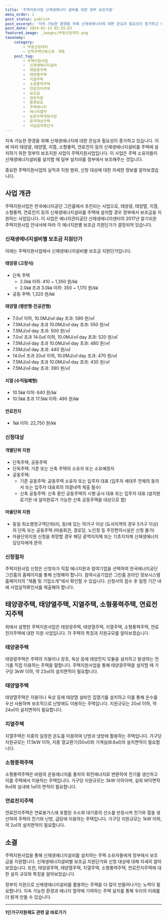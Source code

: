 ```yaml
---
title: '주택지원사업 신재생에너지 설비를 위한 정부 보조지원'
menu_order: 1
post_status: publish
post_excerpt: '지속 가능한 환경을 위해 신재생에너지에 대한 관심과 필요성이 증가하고 있습니다. 이에 따라 태양광, 태양열, 지열, 소형풍력, 연료전지 등의 신재생에너지설비를 주택에 설치하기 위한 정부의 보조지원 사업이 주택지원사업입니다. 이 사업은 주택 소유자들이 신재생에너지설비를 설치할 때 일부 설치비를 정부에서 보조해주는 것입니다.'
post_date: 2024-01-13 05:55:03
featured_image: _images/부동산임대차.png
taxonomy:
    category:
        - 부동산임대차
        - 단독주택건축신축ㆍ개축
    post_tag:
        - 주택지원사업
        -  신재생에너지설비
        -  태양광주택
        -  태양열주택
        -  지열주택
        -  소형풍력주택
        -  연료전지주택
        -  보조금
        -  정부지원
        -  환경보호
        -  주택에너지
        -  에너지절약
        -  농촌주택개량사업
        -  융자대상주택
        -  사업실적확인서
---
```



지속 가능한 환경을 위해 신재생에너지에 대한 관심과 필요성이 증가하고 있습니다. 이에 따라 태양광, 태양열, 지열, 소형풍력, 연료전지 등의 신재생에너지설비를 주택에 설치하기 위한 정부의 보조지원 사업이 주택지원사업입니다. 이 사업은 주택 소유자들이 신재생에너지설비를 설치할 때 일부 설치비를 정부에서 보조해주는 것입니다.

중요한 주택지원사업의 실적과 지원 범위, 신청 대상에 대한 자세한 정보를 알아보겠습니다.

## 사업 개관

주택지원사업은 한국에너지공단 그린홈에서 추진되는 사업으로, 태양광, 태양열, 지열, 소형풍력, 연료전지 등의 신재생에너지설비를 주택에 설치할 경우 정부에서 보조금을 지원하는 사업입니다. 이 사업은 에너지관리공단 신재생에너지센터의 2017년 알기쉬운 주택지원사업 안내서에 따라 각 에너지원별 보조금 지원단가가 결정되어 있습니다.

### 신재생에너지설비별 보조금 지원단가

아래는 주택지원사업에서 신재생에너지설비별 보조금 지원단가입니다.

#### 태양광 (고정식)

- 단독 주택
  - 2.0㎾ 이하: 410 ~ 1,350 원/㎾
  - 2.0㎾ 초과 3.0㎾ 이하: 350 ~ 1,170 원/㎾
- 공동 주택: 1,320 원/㎾

#### 태양열 (평판형·진공관형)

- 7.0㎡ 이하, 10.0MJ/㎡·day 초과: 590 원/㎡
- 7.5MJ/㎡·day 초과 10.0MJ/㎡·day 초과: 550 원/㎡
- 7.5MJ/㎡·day 초과: 500 원/㎡
- 7.0㎡ 초과 14.0㎡ 이하, 10.0MJ/㎡·day 초과: 520 원/㎡
- 7.5MJ/㎡·day 초과 10.0MJ/㎡·day 초과: 480 원/㎡
- 7.5MJ/㎡·day 초과: 440 원/㎡
- 14.0㎡ 초과 20㎡ 이하, 10.0MJ/㎡·day 초과: 470 원/㎡
- 7.5MJ/㎡·day 초과 10.0MJ/㎡·day 초과: 430 원/㎡
- 7.5MJ/㎡·day 초과: 390 원/㎡

#### 지열 (수직밀폐형)

- 10.5㎾ 이하: 640 원/㎾
- 10.5㎾ 초과 17.5㎾ 이하: 490 원/㎾

#### 연료전지

- 1㎾ 이하: 22,750 원/㎾

### 신청대상

#### 개별단위 지원

- 단독주택, 공동주택
- 단독주택: 기존 또는 신축 주택의 소유자 또는 소유예정자
- 공동주택:
  - 기존 공동주택: 공동주택 소유자 또는 입주자 대표 (입주자 세대주 전체의 동의서 또는 입주자 대표회의 의결내역 제출 필수)
  - 신축 공동주택: 신축 중인 공동주택의 시행‧공사 대표 또는 입주자 대표 (설치완료기한 내 설치완료가 가능한 신축 공동주택을 대상으로 함)

#### 마을단위 지원

- 동일 최소행정구역단위(리, 동)에 있는 10가구 이상 (도서지역의 경우 5가구 이상)의 단독 또는 공동주택 (마을회관, 경로당, 노인정 등 주민편의시설은 신청 불가)
- 마을단위지원 신청을 희망할 경우 해당 광역지자체 또는 기초지자체 신재생에너지 담당자에게 문의

### 신청절차

주택지원사업 신청은 신청자가 직접 에너지원과 참여기업을 선택하여 한국에너지공단 그린홈의 홈페이지를 통해 신청해야 합니다. 참여시공기업은 그린홈 온라인 정보시스템 홈페이지의 "제품 및 기업소개"에서 확인할 수 있습니다. 신청서의 접수 후 일정 기간 내에 사업실적확인서를 제출해야 합니다.

## 태양광주택, 태양열주택, 지열주택, 소형풍력주택, 연료전지주택

위에서 설명한 주택지원사업은 태양광주택, 태양열주택, 지열주택, 소형풍력주택, 연료전지주택에 대한 지원 사업입니다. 각 주택의 특징과 지원규모를 알아보겠습니다.

### 태양광주택

태양광주택은 주택의 지붕이나 창호, 옥상 등에 태양전지 모듈을 설치하고 발생하는 전기를 직접 이용하는 주택을 말합니다. 주택지원사업을 통해 태양광주택을 설치할 때 가구당 3kW 이하, 약 23㎡의 설치면적이 필요합니다.

### 태양열주택

태양열주택은 지붕이나 옥상 등에 태양열 설비인 집열기를 설치하고 이를 통해 온수를 우선 사용하며 보조적으로 난방에도 이용하는 주택입니다. 지원규모는 20㎡ 이하, 약 24㎡의 설치면적이 필요합니다.

### 지열주택

지열주택은 지중의 일정한 온도를 이용하여 난방과 냉방에 활용하는 주택입니다. 가구당 지원규모는 17.5kW 이하, 지중 열교환기(50㎡)와 기계실(6.6㎡)의 설치면적이 필요합니다.

### 소형풍력주택

소형풍력주택은 바람의 운동에너지를 풍차의 회전에너지로 변환하여 전기를 생산하고 이를 주택에서 이용하는 주택입니다. 가구당 지원규모는 3kW 이하이며, 실외 바닥면적 9㎡와 실내에 1㎡의 면적이 필요합니다.

### 연료전지주택

연료전지주택은 연료용가스에 포함된 수소와 대기중의 산소를 반응시켜 전기와 열을 생산하여 주택의 전기와 난방, 급탕에 이용하는 주택입니다. 가구당 지원규모는 1kW 이하, 약 2㎡의 설치면적이 필요합니다.

## 소결

주택지원사업을 통해 신재생에너지설비를 설치하는 주택 소유자들에게 정부에서 보조금을 지원합니다. 신재생에너지설비별 보조금 지원단가와 신청 대상에 대해 자세히 알아보았습니다. 또한, 태양광주택, 태양열주택, 지열주택, 소형풍력주택, 연료전지주택에 대한 설치 규모와 특징을 알아보았습니다.

정부의 지원으로 신재생에너지설비를 활용하는 주택을 더 많이 만들어나가는 노력이 필요합니다. 지속 가능한 환경과 에너지 절약에 기여하는 주택 설치를 통해 우리의 미래를 더 밝게 만들 수 있습니다.
<!-- wp:separator -->
<hr class="wp-block-separator has-alpha-channel-opacity"/>
<!-- /wp:separator -->

<!-- wp:group {"backgroundColor":"base","layout":{"type":"constrained"}} -->
<div class="wp-block-group has-base-background-color has-background"><!-- wp:paragraph {"align":"center","fontSize":"medium"} -->
<p class="has-text-align-center has-large-font-size"><strong>1인가구지원제도 관련 글 바로가기</strong></p>
<!-- /wp:paragraph -->


<!-- wp:latest-posts
{"categories":[{"id":14321,"count":19,"description":"","link":"https://uknowlaw.com/category/1%ec%9d%b8%ea%b0%80%ea%b5%ac%ec%a7%80%ec%9b%90%ec%a0%9c%eb%8f%84/","name":"1인가구지원제도","slug":"1인가구지원제도","taxonomy":"category","parent":0,"meta":[],"_links":{"self":[{"href":"https://uknowlaw.com/wp-json/wp/v2/categories/14321"}],"collection":[{"href":"https://uknowlaw.com/wp-json/wp/v2/categories"}],"about":[{"href":"https://uknowlaw.com/wp-json/wp/v2/taxonomies/category"}],"wp:post_type":[{"href":"https://uknowlaw.com/wp-json/wp/v2/posts?categories=14321"}],"curies":[{"name":"wp","href":"https://api.w.org/{rel}","templated":true}]}}],"postsToShow":100,"excerptLength":28,"postLayout":"grid","columns":2,"featuredImageAlign":"left","featuredImageSizeSlug":"large","fontSize":"small"} /--></div>
<!-- /wp:group -->